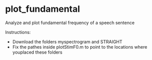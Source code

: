# plot_fundamental
Analyze and plot fundamental frequency of a speech sentence

Instructions:

- Download the folders myspectrogram and STRAIGHT
- Fix the pathes inside plotStimF0.m to point to the locations where youplaced these folders
